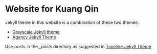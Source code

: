 # Website for Kuang Qin

Jekyll theme in this website is a combination of these two themes:
- [Grayscale Jekyll theme](https://github.com/jeromelachaud/grayscale-theme)
- [Agency Jekyll Theme](https://github.com/y7kim/agency-jekyll-theme)

Use posts in the *_posts* directory as suggested in [Timeline Jekyll Theme](https://github.com/kirbyt/timeline-jekyll-theme).
